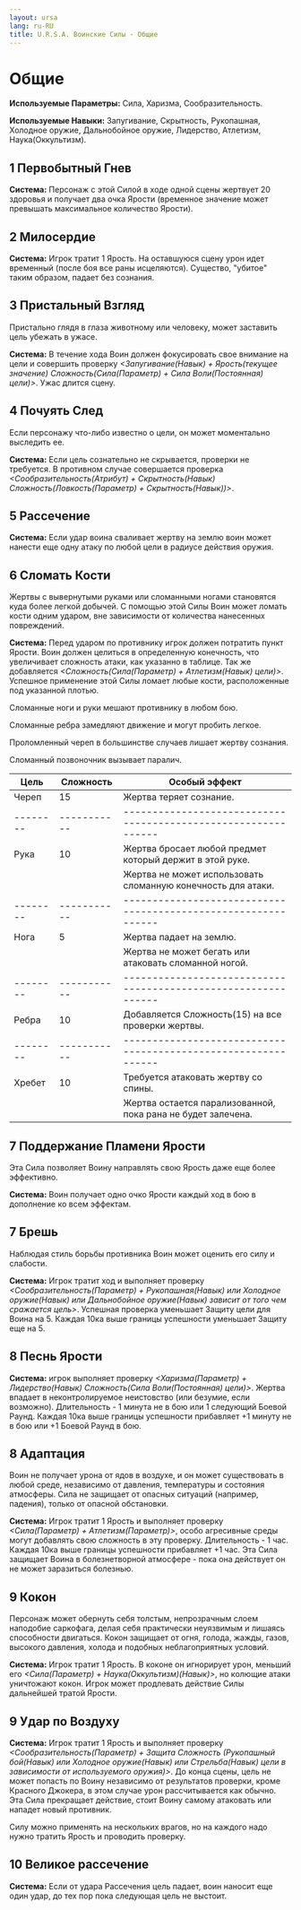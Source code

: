```yaml
---
layout: ursa
lang: ru-RU
title: U.R.S.A. Воинские Силы - Общие
---
```


<div id="nav-placeholder"></div>
<script>
$(function(){
  $("#nav-placeholder").load("/ursa_doc/navbar.html");
});
</script>

# Общие

**Используемые Параметры:** Сила, Харизма, Сообразительность.

**Используемые Навыки:** Запугивание, Скрытность, Рукопашная,
Холодное оружие, Дальнобойное оружие, Лидерство, Атлетизм,
Наука(Оккультизм).

## 1 Первобытный Гнев

**Система:** Персонаж с этой Силой в ходе одной сцены жертвует 20
здоровья и получает два очка Ярости (временное значение может превышать
максимальное количество Ярости).

## 2 Милосердие

**Система:** Игрок тратит 1 Ярость. На оставшуюся сцену урон идет
временный (после боя все раны исцеляются). Существо, "убитое" таким
образом, падает без сознания.

## 3 Пристальный Взгляд

Пристально глядя в глаза животному или человеку, может заставить цель
убежать в ужасе.

**Система:** В течение хода Воин должен фокусировать свое внимание на
цели и совершить проверку
*<Запугивание(Навык) + Ярость(текущее значение) Сложность(Сила(Параметр) + Сила Воли(Постоянная) цели)>*.
Ужас длится сцену.

## 4 Почуять След

Если персонажу что-либо известно о цели, он может моментально выследить
ее.

**Система:** Если цель сознательно не скрывается, проверки не требуется.
В противном случае совершается проверка
*<Сообразительность(Атрибут) + Скрытность(Навык) Сложность(Ловкость(Параметр) + Скрытность(Навык))>*.

## 5 Рассечение

**Система:** Если удар воина сваливает жертву на землю воин может
нанести еще одну атаку по любой цели в радиусе действия оружия.

## 6 Сломать Кости

Жертвы с вывернутыми руками или сломанными ногами становятся куда более
легкой добычей. С помощью этой Силы Воин может ломать кости одним
ударом, вне зависимости от количества нанесенных повреждений.

**Система:** Перед ударом по противнику игрок должен потратить пункт
Ярости. Воин должен целиться в определенную конечность, что увеличивает
сложность атаки, как указанно в таблице. Так же добавляется
*<Сложность(Сила(Параметр) + Атлетизм(Навык) цели)>*. Успешное
применение этой Силы ломает любые кости, расположенные под указанной
плотью.

Сломанные ноги и руки мешают противнику в любом бою.

Сломанные ребра замедляют движение и могут пробить легкое.

Проломленный череп в большинстве случаев лишает жертву сознания.

Сломанный позвоночник вызывает паралич.

| Цель   | Сложность | Особый эффект                                                |
|--------|-----------|--------------------------------------------------------------|
| Череп  | 15        | Жертва теряет сознание.                                      |
|--------|-----------|--------------------------------------------------------------|
| Рука   | 10        | Жертва бросает любой предмет который держит в этой руке.     |
|        |           | Жертва не может использовать сломанную конечность для атаки. |
|--------|-----------|--------------------------------------------------------------|
| Нога   | 5         | Жертва падает на землю.                                      |
|        |           | Жертва не может бегать или атаковать сломанной ногой.        |
|--------|-----------|--------------------------------------------------------------|
| Ребра  | 10        | Добавляется Сложность(15) на все проверки жертвы.            |
|--------|-----------|--------------------------------------------------------------|
| Хребет | 10        | Требуется атаковать жертву со спины.                         |
|        |           | Жертва остается парализованной, пока рана не будет залечена. |

## 7 Поддержание Пламени Ярости

Эта Сила позволяет Воину направлять свою Ярость даже еще более
эффективно.

**Система:** Воин получает одно очко Ярости каждый ход в бою в
дополнение ко всем эффектам.

## 7 Брешь

Наблюдая стиль борьбы противника Воин может оценить его силу и слабости.

**Система:** Игрок тратит ход и выполняет проверку
*<Сообразительность(Параметр) + Рукопашная(Навык) или Холодное
оружие(Навык) или  Дальнобойное оружие(Навык) зависит от того чем
сражается цель>*. Успешная проверка уменьшает Защиту цели для Воина на 5.
Каждая 10ка выше границы успешности уменьшает Защиту еще на 5.

## 8 Песнь Ярости

**Система:** игрок выполняет проверку
*<Харизма(Параметр) + Лидерство(Навык) Сложность(Сила Воли(Постоянная) цели)>*.
Жертва впадает в неконтролируемое неистовство (или безумие, если
возможно). Длительность - 1 минута не в бою или 1 следующий Боевой Раунд.
Каждая 10ка выше границы успешности прибавляет +1 минуту не в бою или +1
Боевой Раунд в бою.

## 8 Адаптация

Воин не получает урона от ядов в воздухе, и он может существовать в
любой среде, независимо от давления, температуры и состояния атмосферы.
Сила не защищает от опасных ситуаций (например, падения), только от
опасной обстановки.

**Система:** Игрок тратит 1 Ярость и выполняет проверку
*<Сила(Параметр) + Атлетизм(Параметр)>*, особо агресивные среды могут
добавлять свою сложность в эту проверку. Длительность - 1 час. Каждая
10ка выше границы успешности прибавляет +1 час. Эта Сила защищает Воина
в болезнетворной атмосфере - пока она действует он не может заразиться
болезнью.

## 9 Кокон

Персонаж может обернуть себя толстым, непрозрачным слоем наподобие
саркофага, делая себя практически неуязвимым и лишаясь способности
двигаться. Кокон защищает от огня, голода, жажды, газов, высокого
давления, холода и подобных неблагоприятных условий.

**Система:** Игрок тратит 1 Ярость. В коконе он игнорирует урон, меньший
его *<Сила(Параметр) + Наука(Оккультизм)(Навык)>*, но колющие атаки
уничтожают кокон. Игрок может продлевать действие Силы дальнейшей тратой
Ярости.

## 9 Удар по Воздуху

**Система:** Игрок тратит 1 Ярость и выполняет проверку
*<Сообразительность(Параметр) + Защита Сложность (Рукопашный бой(Навык)
или Холодное оружие(Навык) или Стрельба(Навык) цели в зависимости от
используемого оружия)>*. До конца сцены, цель не может попасть по Воину
независимо от результатов проверки, кроме Красного Джокера, в этом
случае урон рассчитывается как обычно. Эта Сила прекращает действие,
стоит Воину самому атаковать или нападет новый противник.

Силу можно применять на нескольких врагов, но на каждого надо нужно
тратить Ярость и проводить проверку.

## 10 Великое рассечение

**Система:** Если от удара Рассечения цель падает, воин наносит еще один
удар, до тех пор пока следующая цель не выстоит.

